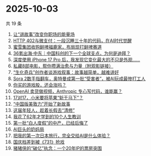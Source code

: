 # 2025-10-03

共 19 条

<!-- BEGIN 36KR -->
<!-- 最后更新时间 2025-10-03 18:25:55 +0800 -->
1. [让“讲故事”改变你职场的能量场](https://36kr.com/p/3452368738981250)
1. [HTTP 402与微支付：一段沉睡三十年的代码，在AI时代觉醒](https://36kr.com/p/3492905935346825)
1. [蜜雪集团收购鲜啤福鹿家，布局现打鲜啤赛道](https://36kr.com/p/3492811820391552)
1. [36氪出海·中东｜中国科创的下一个全球支点，为何是迪拜？](https://36kr.com/p/3492863586524290)
1. [深度使用 iPhone 17 Pro 后，我发现它变化最大的不只是外观……](https://36kr.com/p/3491548189367424)
1. [私藏8部电影，帮你攒满治愈与力量（附观影链接）](https://36kr.com/p/3491558713007240)
1. [“生化奇兵”创作者谈游戏叙事：故事越简单，越难讲好](https://36kr.com/p/3491705371106183)
1. [Sora 2数手指翻车，奥特曼成第一批“受害者”，被AI玩成最惨打工人](https://36kr.com/p/3491663208242309)
1. [你买的游戏股，还会涨吗？](https://36kr.com/p/3491618004327301)
1. [OpenAI 卖货做视频，Anthropic 专心写代码，谁能赢？](https://36kr.com/p/3491528761236611)
1. [17对17，小米要将苹果“斩于马下”？](https://36kr.com/p/3491524549516165)
1. [“中国版美敦力”开始了新故事](https://36kr.com/p/3491379919526793)
1. [这届年轻人，趁着长假去“清修”](https://36kr.com/p/3491422869363593)
1. [我花了62年才学到的10个人生教训](https://36kr.com/p/3458267540379015)
1. [第一批“白人度假”的中产，已经后悔了](https://36kr.com/p/3491351244151939)
1. [AI巨头的奶妈局](https://36kr.com/p/3491354017127560)
1. [把我的第一次日本旅行，完全交给AI是什么体验？](https://36kr.com/p/3490467939031945)
1. [国庆档差到被《731》抢戏](https://36kr.com/p/3490687346727813)
1. [猪猪侠的“破亿”执念：一个20年IP的票房突围](https://36kr.com/p/3491320046738311)
<!-- END 36KR -->